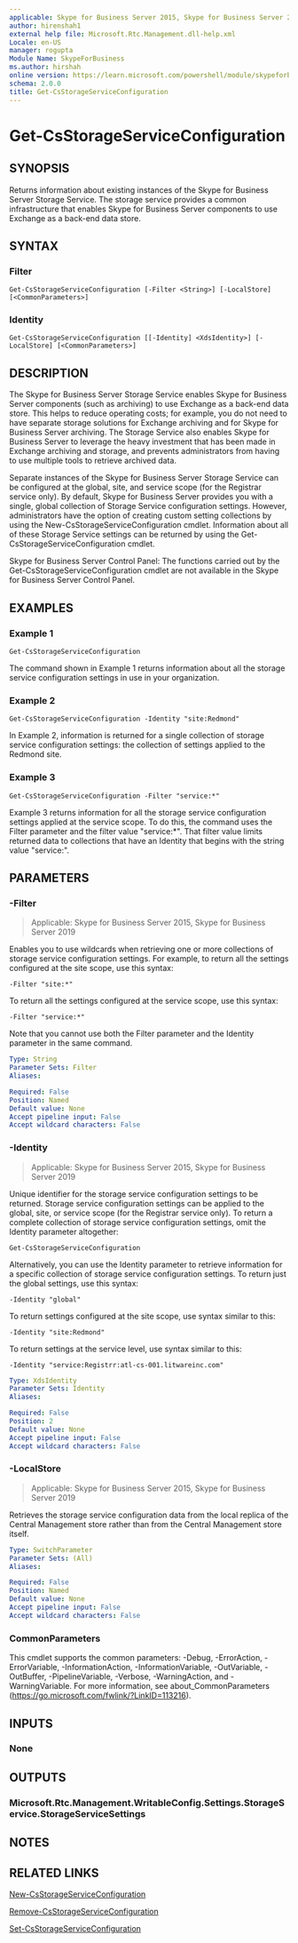 ```yaml
---
applicable: Skype for Business Server 2015, Skype for Business Server 2019
author: hirenshah1
external help file: Microsoft.Rtc.Management.dll-help.xml
Locale: en-US
manager: rogupta
Module Name: SkypeForBusiness
ms.author: hirshah
online version: https://learn.microsoft.com/powershell/module/skypeforbusiness/get-csstorageserviceconfiguration
schema: 2.0.0
title: Get-CsStorageServiceConfiguration
---
```


# Get-CsStorageServiceConfiguration

## SYNOPSIS
Returns information about existing instances of the Skype for Business Server Storage Service.
The storage service provides a common infrastructure that enables Skype for Business Server components to use Exchange as a back-end data store.

## SYNTAX

### Filter
```
Get-CsStorageServiceConfiguration [-Filter <String>] [-LocalStore] [<CommonParameters>]
```

### Identity
```
Get-CsStorageServiceConfiguration [[-Identity] <XdsIdentity>] [-LocalStore] [<CommonParameters>]
```

## DESCRIPTION
The Skype for Business Server Storage Service enables Skype for Business Server components (such as archiving) to use Exchange as a back-end data store.
This helps to reduce operating costs; for example, you do not need to have separate storage solutions for Exchange archiving and for Skype for Business Server archiving.
The Storage Service also enables Skype for Business Server to leverage the heavy investment that has been made in Exchange archiving and storage, and prevents administrators from having to use multiple tools to retrieve archived data.

Separate instances of the Skype for Business Server Storage Service can be configured at the global, site, and service scope (for the Registrar service only).
By default, Skype for Business Server provides you with a single, global collection of Storage Service configuration settings.
However, administrators have the option of creating custom setting collections by using the New-CsStorageServiceConfiguration cmdlet.
Information about all of these Storage Service settings can be returned by using the Get-CsStorageServiceConfiguration cmdlet.

Skype for Business Server Control Panel: The functions carried out by the Get-CsStorageServiceConfiguration cmdlet are not available in the Skype for Business Server Control Panel.

## EXAMPLES

### Example 1
```
Get-CsStorageServiceConfiguration
```

The command shown in Example 1 returns information about all the storage service configuration settings in use in your organization.

### Example 2
```
Get-CsStorageServiceConfiguration -Identity "site:Redmond"
```

In Example 2, information is returned for a single collection of storage service configuration settings: the collection of settings applied to the Redmond site.

### Example 3
```
Get-CsStorageServiceConfiguration -Filter "service:*"
```

Example 3 returns information for all the storage service configuration settings applied at the service scope.
To do this, the command uses the Filter parameter and the filter value "service:*".
That filter value limits returned data to collections that have an Identity that begins with the string value "service:".


## PARAMETERS

### -Filter

> Applicable: Skype for Business Server 2015, Skype for Business Server 2019

Enables you to use wildcards when retrieving one or more collections of storage service configuration settings.
For example, to return all the settings configured at the site scope, use this syntax:

`-Filter "site:*"`

To return all the settings configured at the service scope, use this syntax:

`-Filter "service:*"`

Note that you cannot use both the Filter parameter and the Identity parameter in the same command.

```yaml
Type: String
Parameter Sets: Filter
Aliases:

Required: False
Position: Named
Default value: None
Accept pipeline input: False
Accept wildcard characters: False
```

### -Identity

> Applicable: Skype for Business Server 2015, Skype for Business Server 2019

Unique identifier for the storage service configuration settings to be returned.
Storage service configuration settings can be applied to the global, site, or service scope (for the Registrar service only).
To return a complete collection of storage service configuration settings, omit the Identity parameter altogether:

`Get-CsStorageServiceConfiguration`

Alternatively, you can use the Identity parameter to retrieve information for a specific collection of storage service configuration settings.
To return just the global settings, use this syntax:

`-Identity "global"`

To return settings configured at the site scope, use syntax similar to this:

`-Identity "site:Redmond"`

To return settings at the service level, use syntax similar to this:

`-Identity "service:Registrr:atl-cs-001.litwareinc.com"`

```yaml
Type: XdsIdentity
Parameter Sets: Identity
Aliases:

Required: False
Position: 2
Default value: None
Accept pipeline input: False
Accept wildcard characters: False
```

### -LocalStore

> Applicable: Skype for Business Server 2015, Skype for Business Server 2019

Retrieves the storage service configuration data from the local replica of the Central Management store rather than from the Central Management store itself.

```yaml
Type: SwitchParameter
Parameter Sets: (All)
Aliases:

Required: False
Position: Named
Default value: None
Accept pipeline input: False
Accept wildcard characters: False
```

### CommonParameters
This cmdlet supports the common parameters: -Debug, -ErrorAction, -ErrorVariable, -InformationAction, -InformationVariable, -OutVariable, -OutBuffer, -PipelineVariable, -Verbose, -WarningAction, and -WarningVariable. For more information, see about_CommonParameters (https://go.microsoft.com/fwlink/?LinkID=113216).

## INPUTS

### None


## OUTPUTS

### Microsoft.Rtc.Management.WritableConfig.Settings.StorageService.StorageServiceSettings


## NOTES


## RELATED LINKS

[New-CsStorageServiceConfiguration](New-CsStorageServiceConfiguration.md)

[Remove-CsStorageServiceConfiguration](Remove-CsStorageServiceConfiguration.md)

[Set-CsStorageServiceConfiguration](Set-CsStorageServiceConfiguration.md)
